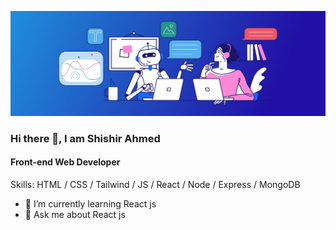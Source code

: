 ![Front-end Web Developer](https://raw.githubusercontent.com/ShishirPHS/shishirphs/main/images/banner/banner.jpg)

### Hi there 👋, I am Shishir Ahmed

#### Front-end Web Developer

Skills: HTML / CSS / Tailwind / JS / React / Node / Express / MongoDB

- 🌱 I’m currently learning React js
- 💬 Ask me about React js
